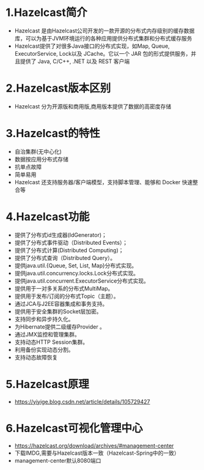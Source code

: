 # 1.Hazelcast简介
- Hazelcast 是由Hazelcast公司开发的一款开源的分布式内存级别的缓存数据库，可以为基于JVM环境运行的各种应用提供分布式集群和分布式缓存服务
- Hazelcast提供了对很多Java接口的分布式实现，如Map, Queue, ExecutorService, Lock以及 JCache。它以一个 JAR 包的形式提供服务，并且提供了 Java, C/C++, .NET 以及 REST 客户端

# 2.Hazelcast版本区别
- Hazelcast 分为开源版和商用版,商用版本提供了数据的高密度存储

# 3.Hazelcast的特性
- 自治集群(无中心化)
- 数据按应用分布式存储
- 抗单点故障
- 简单易用
- Hazelcast 还支持服务器/客户端模型，支持脚本管理、能够和 Docker 快速整合等

# 4.Hazelcast功能
- 提供了分布式id生成器(IdGenerator)；
- 提供了分布式事件驱动（Distributed Events）；
- 提供了分布式计算(Distributed Computing)；
- 提供了分布式查询（Distributed Query）。
- 提供java.util.{Queue, Set, List, Map}分布式实现。
- 提供java.util.concurrency.locks.Lock分布式实现。
- 提供java.util.concurrent.ExecutorService分布式实现。
- 提供用于一对多关系的分布式MultiMap。
- 提供用于发布/订阅的分布式Topic（主题）。
- 通过JCA与J2EE容器集成和事务支持。
- 提供用于安全集群的Socket层加密。
- 支持同步和异步持久化。
- 为Hibernate提供二级缓存Provider 。
- 通过JMX监控和管理集群。
- 支持动态HTTP Session集群。
- 利用备份实现动态分割。
- 支持动态故障恢复

# 5.Hazelcast原理
- https://yiyige.blog.csdn.net/article/details/105729427

# 6.Hazelcast可视化管理中心
- https://hazelcast.org/download/archives/#management-center
- 下载IMDG,需要与Hazelcast版本一致（Hazelcast-Spring中的一致）
- management-center默认8080端口